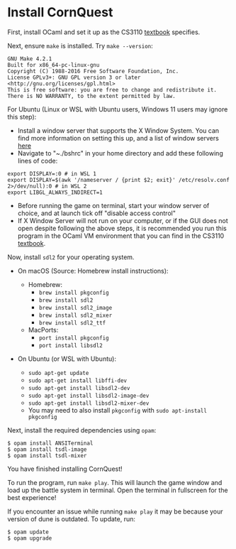 # Install CornQuest

First, install OCaml and set it up as the CS3110 [textbook](https://cs3110.github.io/textbook/chapters/preface/install.html) specifies.

Next, ensure `make` is installed. Try `make --version`:

```shell
GNU Make 4.2.1
Built for x86_64-pc-linux-gnu
Copyright (C) 1988-2016 Free Software Foundation, Inc.
License GPLv3+: GNU GPL version 3 or later <http://gnu.org/licenses/gpl.html>
This is free software: you are free to change and redistribute it.
There is NO WARRANTY, to the extent permitted by law.
```

For Ubuntu (Linux or WSL with Ubuntu users, Windows 11 users may ignore this step):
  - Install a window server that supports the X Window System. You can find  more information on setting this up, and a list of window servers [here](https://wiki.ubuntu.com/WSL#Running_Graphical_Applications)
  - Navigate to "~./bshrc" in your home directory and add these following lines of code:

  ```
  export DISPLAY=:0 # in WSL 1
  export DISPLAY=$(awk '/nameserver / {print $2; exit}' /etc/resolv.conf 2>/dev/null):0 # in WSL 2
  export LIBGL_ALWAYS_INDIRECT=1
  ```
  - Before running the game on terminal, start your window server of choice, and at launch tick off "disable access control"
  - If X Window Server will not run on your computer, or if the GUI does not open despite following the above steps, it is recommended you run this program in the OCaml VM environment that you can find in the CS3110 [textbook](https://cs3110.github.io/textbook/chapters/appendix/vm.html?highlight=virtual%20machine).

Now, install `sdl2` for your operating system.

- On macOS (Source: Homebrew install instructions):
  - Homebrew: 
    - `brew install pkgconfig`
    - `brew install sdl2`
    - `brew install sdl2_image`
    - `brew install sdl2_mixer`
    - `brew install sdl2_ttf`
  - MacPorts:
    - `port install pkgconfig`
    - `port install libsdl2`

- On Ubuntu (or WSL with Ubuntu):
  - `sudo apt-get update`
  - `sudo apt-get install libffi-dev`
  - `sudo apt-get install libsdl2-dev`
  - `sudo apt-get install libsdl2-image-dev`
  - `sudo apt-get install libsdl2-mixer-dev`
  - You may need to also install `pkgconfig` with `sudo apt-install pkgconfig`

Next, install the required dependencies using `opam`:

```
$ opam install ANSITerminal
$ opam install tsdl-image
$ opam install tsdl-mixer
```

You have finished installing CornQuest!

To run the program, run `make play`. This will launch the game window and load up the battle system in terminal. Open the terminal in fullscreen for the best experience!

If you encounter an issue while running `make play` it may be because your version of dune is outdated. To update, run:
```
$ opam update
$ opam upgrade
```
